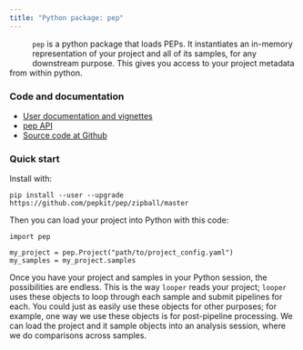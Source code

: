 ```yaml
---
title: "Python package: pep"
---
```


<img src="/img/logo_python.svg" alt="" style="float:left; margin:20px">`pep` is a python package that loads PEPs. It instantiates an in-memory representation of your project and all of its samples, for any downstream purpose. This gives you access to your project metadata from within python.

### Code and documentation

* [User documentation and vignettes](http://looper.readthedocs.io/en/latest/models.html)
* [pep API](http://looper.readthedocs.io/en/latest/api.html)
* [Source code at Github](https://github.com/pepkit/pep)

### Quick start 

Install with:
```
pip install --user --upgrade https://github.com/pepkit/pep/zipball/master
```

Then you can load your project into Python with this code:

```
import pep

my_project = pep.Project("path/to/project_config.yaml")
my_samples = my_project.samples
```

Once you have your project and samples in your Python session, the possibilities are endless. This is the way `looper` reads your project; `looper` uses these objects to loop through each sample and submit pipelines for each. You could just as easily use these objects for other purposes; for example, one way we use these objects is for post-pipeline processing. We can load the project and it sample objects into an analysis session, where we do comparisons across samples.
